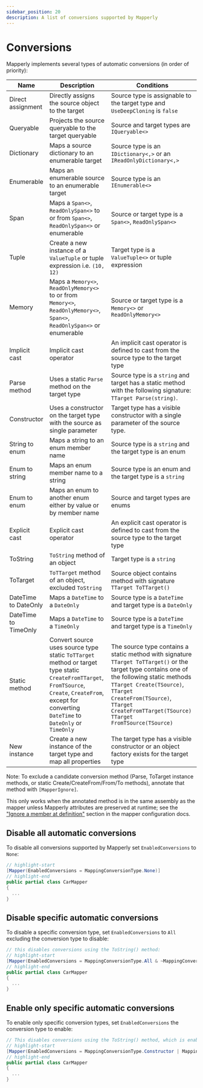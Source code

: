 ```yaml
---
sidebar_position: 20
description: A list of conversions supported by Mapperly
---
```


# Conversions

Mapperly implements several types of automatic conversions (in order of priority):

| Name                 | Description                                                                                                                                                                                              | Conditions                                                                                                                                                                                                                                                                  |
| -------------------- | -------------------------------------------------------------------------------------------------------------------------------------------------------------------------------------------------------- | --------------------------------------------------------------------------------------------------------------------------------------------------------------------------------------------------------------------------------------------------------------------------- |
| Direct assignment    | Directly assigns the source object to the target                                                                                                                                                         | Source type is assignable to the target type and `UseDeepCloning` is `false`                                                                                                                                                                                                |
| Queryable            | Projects the source queryable to the target queryable                                                                                                                                                    | Source and target types are `IQueryable<>`                                                                                                                                                                                                                                  |
| Dictionary           | Maps a source dictionary to an enumerable target                                                                                                                                                         | Source type is an `IDictionary<,>` or an `IReadOnlyDictionary<,>`                                                                                                                                                                                                           |
| Enumerable           | Maps an enumerable source to an enumerable target                                                                                                                                                        | Source type is an `IEnumerable<>`                                                                                                                                                                                                                                           |
| Span                 | Maps a `Span<>`, `ReadOnlySpan<>` to or from `Span<>`, `ReadOnlySpan<>` or enumerable                                                                                                                    | Source or target type is a `Span<>`, `ReadOnlySpan<>`                                                                                                                                                                                                                       |
| Tuple                | Create a new instance of a `ValueTuple` or tuple expression i.e. `(10, 12)`                                                                                                                              | Target type is a `ValueTuple<>` or tuple expression                                                                                                                                                                                                                         |
| Memory               | Maps a `Memory<>`, `ReadOnlyMemory<>` to or from `Memory<>`, `ReadOnlyMemory<>`, `Span<>`, `ReadOnlySpan<>` or enumerable                                                                                | Source or target type is a `Memory<>` or `ReadOnlyMemory<>`                                                                                                                                                                                                                 |
| Implicit cast        | Implicit cast operator                                                                                                                                                                                   | An implicit cast operator is defined to cast from the source type to the target type                                                                                                                                                                                        |
| Parse method         | Uses a static `Parse` method on the target type                                                                                                                                                          | Source type is a `string` and target has a static method with the following signature: `TTarget Parse(string)`.                                                                                                                                                             |
| Constructor          | Uses a constructor on the target type with the source as single parameter                                                                                                                                | Target type has a visible constructor with a single parameter of the source type.                                                                                                                                                                                           |
| String to enum       | Maps a string to an enum member name                                                                                                                                                                     | Source type is a `string` and the target type is an enum                                                                                                                                                                                                                    |
| Enum to string       | Maps an enum member name to a string                                                                                                                                                                     | Source type is an enum and the target type is a `string`                                                                                                                                                                                                                    |
| Enum to enum         | Maps an enum to another enum either by value or by member name                                                                                                                                           | Source and target types are enums                                                                                                                                                                                                                                           |
| Explicit cast        | Explicit cast operator                                                                                                                                                                                   | An explicit cast operator is defined to cast from the source type to the target type                                                                                                                                                                                        |
| ToString             | `ToString` method of an object                                                                                                                                                                           | Target type is a `string`                                                                                                                                                                                                                                                   |
| ToTarget             | `ToTTarget` method of an object, excluded `ToString`                                                                                                                                                     | Source object contains method with signature `TTarget ToTTarget()`                                                                                                                                                                                                          |
| DateTime to DateOnly | Maps a `DateTime` to a `DateOnly`                                                                                                                                                                        | Source type is a `DateTime` and target type is a `DateOnly`                                                                                                                                                                                                                 |
| DateTime to TimeOnly | Maps a `DateTime` to a `TimeOnly`                                                                                                                                                                        | Source type is a `DateTime` and target type is a `TimeOnly`                                                                                                                                                                                                                 |
| Static method        | Convert source uses source type static `ToTTarget` method or target type static `CreateFromTTarget`, `FromTSource`, `Create`, `CreateFrom`, except for converting `DateTime` to `DateOnly` or `TimeOnly` | The source type contains a static method with signature `TTarget ToTTarget()` or the target type contains one of the following static methods `TTarget Create(TSource)`, `TTarget CreateFrom(TSource)`, `TTarget CreateFromTTarget(TSource)` `TTarget FromTSource(TSource)` |
| New instance         | Create a new instance of the target type and map all properties                                                                                                                                          | The target type has a visible constructor or an object factory exists for the target type                                                                                                                                                                                   |

Note: To exclude a candidate conversion method (Parse, ToTarget instance methods, or static Create/CreateFrom/From/To methods), annotate that method with `[MapperIgnore]`.

This only works when the annotated method is in the same assembly as the mapper unless Mapperly attributes are preserved at runtime; see the ["Ignore a member at definition"](./mapper.mdx#ignore-a-member-at-definition) section in the mapper configuration docs.

## Disable all automatic conversions

To disable all conversions supported by Mapperly set `EnabledConversions` to `None`:

```csharp
// highlight-start
[Mapper(EnabledConversions = MappingConversionType.None)]
// highlight-end
public partial class CarMapper
{
  ...
}
```

## Disable specific automatic conversions

To disable a specific conversion type, set `EnabledConversions` to `All` excluding the conversion type to disable:

```csharp
// this disables conversions using the ToString() method:
// highlight-start
[Mapper(EnabledConversions = MappingConversionType.All & ~MappingConversionType.ToStringMethod)]
// highlight-end
public partial class CarMapper
{
  ...
}
```

## Enable only specific automatic conversions

To enable only specific conversion types, set `EnabledConversions` the conversion type to enable:

```csharp
// This disables conversions using the ToString() method, which is enabled by default:
// highlight-start
[Mapper(EnabledConversions = MappingConversionType.Constructor | MappingConversionType.ExplicitCast)]
// highlight-end
public partial class CarMapper
{
  ...
}
```
